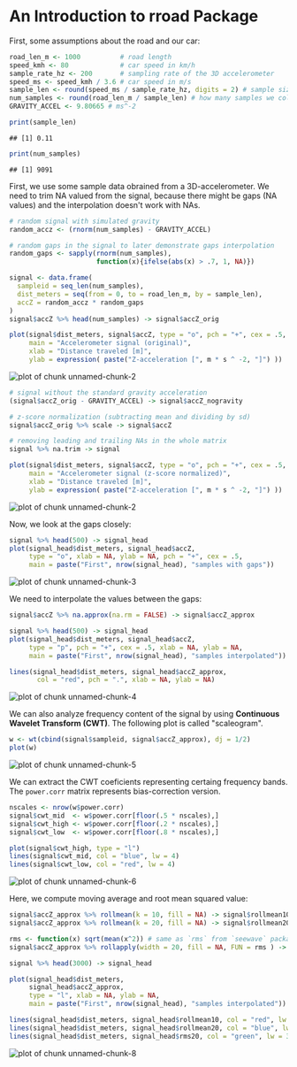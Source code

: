 <!--
%\VignetteEngine{knitr::docco_linear}
%\VignetteIndexEntry{Road Condition Analysis}
-->

An Introduction to **rroad** Package
=======================================



First, some assumptions about the road and our car:

```r
road_len_m <- 1000          # road length
speed_kmh <- 80             # car speed in km/h
sample_rate_hz <- 200       # sampling rate of the 3D accelerometer
speed_ms <- speed_kmh / 3.6 # car speed in m/s
sample_len <- round(speed_ms / sample_rate_hz, digits = 2) # sample size
num_samples <- round(road_len_m / sample_len) # how many samples we collected
GRAVITY_ACCEL <- 9.80665 # ms^-2

print(sample_len)
```

```
## [1] 0.11
```

```r
print(num_samples)
```

```
## [1] 9091
```

First, we use some sample data obrained from a 3D-accelerometer. We need to trim
NA valued from the signal, because there might be gaps (NA values) and the
interpolation doesn't work with NAs.


```r
# random signal with simulated gravity
random_accz <- (rnorm(num_samples) - GRAVITY_ACCEL)

# random gaps in the signal to later demonstrate gaps interpolation
random_gaps <- sapply(rnorm(num_samples),
                      function(x){ifelse(abs(x) > .7, 1, NA)})

signal <- data.frame(
  sampleid = seq_len(num_samples),
  dist_meters = seq(from = 0, to = road_len_m, by = sample_len),
  accZ = random_accz * random_gaps
)
signal$accZ %>% head(num_samples) -> signal$accZ_orig

plot(signal$dist_meters, signal$accZ, type = "o", pch = "+", cex = .5,
     main = "Accelerometer signal (original)",
     xlab = "Distance traveled [m]",
     ylab = expression( paste("Z-acceleration [", m * s ^ -2, "]") ))
```

<img src="figure/unnamed-chunk-2-1.png" title="plot of chunk unnamed-chunk-2" alt="plot of chunk unnamed-chunk-2" style="display:block; margin: auto" style="display: block; margin: auto;" />

```r
# signal without the standard gravity acceleration
(signal$accZ_orig - GRAVITY_ACCEL) -> signal$accZ_nogravity

# z-score normalization (subtracting mean and dividing by sd)
signal$accZ_orig %>% scale -> signal$accZ

# removing leading and trailing NAs in the whole matrix
signal %>% na.trim -> signal

plot(signal$dist_meters, signal$accZ, type = "o", pch = "+", cex = .5,
     main = "Accelerometer signal (z-score normalized)",
     xlab = "Distance traveled [m]",
     ylab = expression( paste("Z-acceleration [", m * s ^ -2, "]") ))
```

<img src="figure/unnamed-chunk-2-2.png" title="plot of chunk unnamed-chunk-2" alt="plot of chunk unnamed-chunk-2" style="display:block; margin: auto" style="display: block; margin: auto;" />

Now, we look at the gaps closely:

```r
signal %>% head(500) -> signal_head
plot(signal_head$dist_meters, signal_head$accZ,
     type = "o", xlab = NA, ylab = NA, pch = "+", cex = .5,
     main = paste("First", nrow(signal_head), "samples with gaps"))
```

<img src="figure/unnamed-chunk-3-1.png" title="plot of chunk unnamed-chunk-3" alt="plot of chunk unnamed-chunk-3" style="display:block; margin: auto" style="display: block; margin: auto;" />

We need to interpolate the values between the gaps:

```r
signal$accZ %>% na.approx(na.rm = FALSE) -> signal$accZ_approx

signal %>% head(500) -> signal_head
plot(signal_head$dist_meters, signal_head$accZ,
     type = "p", pch = "+", cex = .5, xlab = NA, ylab = NA,
     main = paste("First", nrow(signal_head), "samples interpolated"))

lines(signal_head$dist_meters, signal_head$accZ_approx,
       col = "red", pch = ".", xlab = NA, ylab = NA)
```

<img src="figure/unnamed-chunk-4-1.png" title="plot of chunk unnamed-chunk-4" alt="plot of chunk unnamed-chunk-4" style="display:block; margin: auto" style="display: block; margin: auto;" />

We can also analyze frequency content of the signal by using **Continuous 
Wavelet Transform (CWT)**. The following plot is called "scaleogram".


```r
w <- wt(cbind(signal$sampleid, signal$accZ_approx), dj = 1/2)
plot(w)
```

<img src="figure/unnamed-chunk-5-1.png" title="plot of chunk unnamed-chunk-5" alt="plot of chunk unnamed-chunk-5" style="display:block; margin: auto" style="display: block; margin: auto;" />

We can extract the CWT coeficients representing certaing frequency bands.
The `power.corr` matrix represents bias-correction version.

```r
nscales <- nrow(w$power.corr)
signal$cwt_mid  <- w$power.corr[floor(.5 * nscales),]
signal$cwt_high <- w$power.corr[floor(.2 * nscales),]
signal$cwt_low  <- w$power.corr[floor(.8 * nscales),]

plot(signal$cwt_high, type = "l")
lines(signal$cwt_mid, col = "blue", lw = 4)
lines(signal$cwt_low, col = "red", lw = 4)
```

<img src="figure/unnamed-chunk-6-1.png" title="plot of chunk unnamed-chunk-6" alt="plot of chunk unnamed-chunk-6" style="display:block; margin: auto" style="display: block; margin: auto;" />

Here, we compute moving average and root mean squared value:


```r
signal$accZ_approx %>% rollmean(k = 10, fill = NA) -> signal$rollmean10
signal$accZ_approx %>% rollmean(k = 20, fill = NA) -> signal$rollmean20

rms <- function(x) sqrt(mean(x^2)) # same as `rms` from `seewave` package
signal$accZ_approx %>% rollapply(width = 20, fill = NA, FUN = rms ) -> signal$rms20
```


```r
signal %>% head(3000) -> signal_head

plot(signal_head$dist_meters,
     signal_head$accZ_approx,
     type = "l", xlab = NA, ylab = NA,
     main = paste("First", nrow(signal_head), "samples interpolated"))

lines(signal_head$dist_meters, signal_head$rollmean10, col = "red", lw = 3)
lines(signal_head$dist_meters, signal_head$rollmean20, col = "blue", lw = 3)
lines(signal_head$dist_meters, signal_head$rms20, col = "green", lw = 3)
```

<img src="figure/unnamed-chunk-8-1.png" title="plot of chunk unnamed-chunk-8" alt="plot of chunk unnamed-chunk-8" style="display:block; margin: auto" style="display: block; margin: auto;" />
